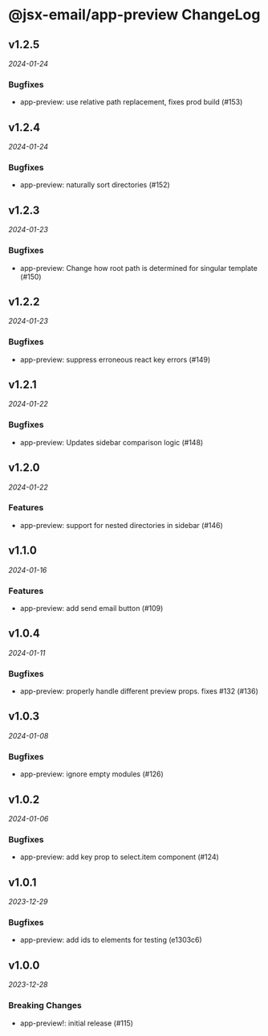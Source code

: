 # @jsx-email/app-preview ChangeLog

## v1.2.5

_2024-01-24_

### Bugfixes

- app-preview: use relative path replacement, fixes prod build (#153)

## v1.2.4

_2024-01-24_

### Bugfixes

- app-preview: naturally sort directories (#152)

## v1.2.3

_2024-01-23_

### Bugfixes

- app-preview: Change how root path is determined for singular template (#150)

## v1.2.2

_2024-01-23_

### Bugfixes

- app-preview: suppress erroneous react key errors (#149)

## v1.2.1

_2024-01-22_

### Bugfixes

- app-preview: Updates sidebar comparison logic (#148)

## v1.2.0

_2024-01-22_

### Features

- app-preview: support for nested directories in sidebar (#146)

## v1.1.0

_2024-01-16_

### Features

- app-preview: add send email button (#109)

## v1.0.4

_2024-01-11_

### Bugfixes

- app-preview: properly handle different preview props. fixes #132 (#136)

## v1.0.3

_2024-01-08_

### Bugfixes

- app-preview: ignore empty modules (#126)

## v1.0.2

_2024-01-06_

### Bugfixes

- app-preview: add key prop to select.item component (#124)

## v1.0.1

_2023-12-29_

### Bugfixes

- app-preview: add ids to elements for testing (e1303c6)

## v1.0.0

_2023-12-28_

### Breaking Changes

- app-preview!: initial release (#115)
